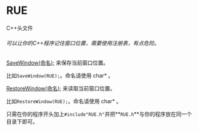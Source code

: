 # RUE

C++头文件

###### 可以让你的C++程序记住窗口位置，需要使用注册表，有点危险。

<u>SaveWindow(命名);</u>  来保存当前窗口位置。

比如`SaveWindow(RUE);`。命名请使用 char* 。

<u>RestoreWindow(命名);</u>  来读取当前窗口位置。

比如`RestoreWindow(RUE);`。命名请使用 char* 。

只需在你的程序开头加上`#include"RUE.h"`并把**`RUE.h`**与你的程序放在同一个目录下即可。